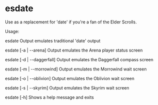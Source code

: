 esdate
======

Use as a replacement for 'date' if you're a fan of the Elder Scrolls.

Usage:

esdate                      Output emulates traditional 'date' output

esdate [-a | --arena]       Output emulates the Arena player status screen

esdate [-d | --daggerfall]  Output emulates the Daggerfall compass screen

esdate [-m | --morrowind]   Output emulates the Morrowind wait screen

esdate [-o | --oblivion]    Output emulates the Oblivion wait screen

esdate [-s | --skyrim]      Output emulates the Skyrim wait screen

esdate [-h]                 Shows a help message and exits

